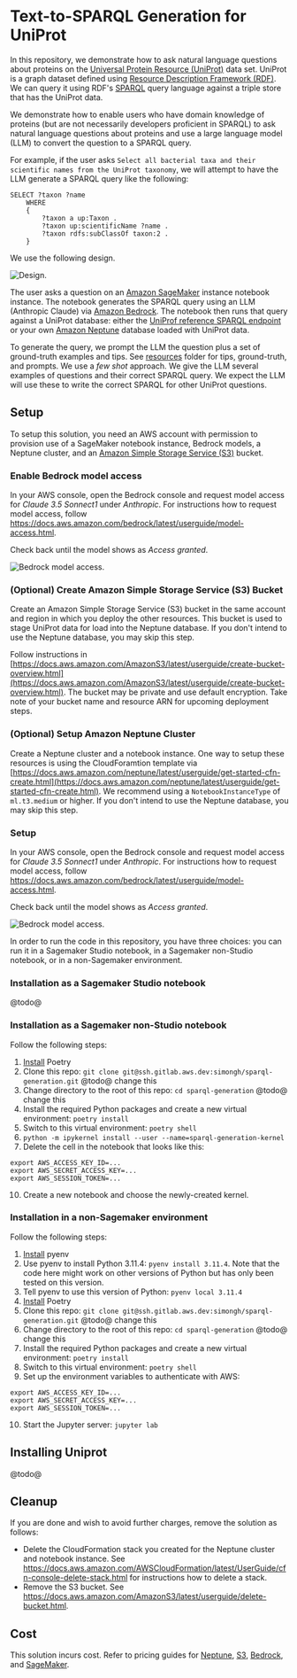 # Text-to-SPARQL Generation for UniProt

In this repository, we demonstrate how to ask natural language questions about proteins on the [Universal Protein Resource (UniProt)](https://www.uniprot.org/help/uniprotkb) data set. UniProt is a graph dataset defined using [Resource Description Framework (RDF)](https://www.w3.org/RDF/). We can query it using RDF's [SPARQL](https://www.w3.org/TR/sparql11-query/) query language against a triple store that has the UniProt data. 

We demonstrate how to enable users who have domain knowledge of proteins (but are not necessarily developers proficient in SPARQL) to ask natural language questions about proteins and use a large language model (LLM) to convert the question to a SPARQL query. 

For example, if the user asks ```Select all bacterial taxa and their scientific names from the UniProt taxonomy```, we will attempt to have the LLM generate a SPARQL query like the following:

```
SELECT ?taxon ?name
    WHERE
    {
        ?taxon a up:Taxon .
        ?taxon up:scientificName ?name .
        ?taxon rdfs:subClassOf taxon:2 .
    }
```

We use the following design.

![Design](images/uniprot_design.png "UniProt design"). 

The user asks a question on an [Amazon SageMaker](https://aws.amazon.com/sagemaker/) instance notebook instance. The notebook generates the SPARQL query using an LLM (Anthropic Claude) via [Amazon Bedrock](https://aws.amazon.com/bedrock). The notebook then runs that query against a UniProt database: either the [UniProf reference SPARQL endpoint](https://sparql.uniprot.org/) or your own [Amazon Neptune](https://aws.amazon.com/neptune/) database loaded with UniProt data.

To generate the query, we prompt the LLM the question plus a set of ground-truth examples and tips. See [resources](resources) folder for tips, ground-truth, and prompts. We use a *few shot* approach. We give the LLM several examples of questions and their correct SPARQL query. We expect the LLM will use these to write the correct SPARQL for other UniProt questions. 

## Setup

To setup this solution, you need an AWS account with permission to provision use of a SageMaker notebook instance, Bedrock models, a Neptune cluster, and an [Amazon Simple Storage Service (S3)](https://aws.amazon.com/s3/) bucket. 

### Enable Bedrock model access

In your AWS console, open the Bedrock console and request model access for _Claude 3.5 Sonnect1_ under _Anthropic_. For instructions how to request model access, follow <https://docs.aws.amazon.com/bedrock/latest/userguide/model-access.html>.

Check back until the model shows as _Access granted_.

![Bedrock model access](images/bedrock.png "Bedrock model access"). 

### (Optional) Create Amazon Simple Storage Service (S3) Bucket
Create an Amazon Simple Storage Service (S3) bucket in the same account and region in which you deploy the other resources. This bucket is used to stage UniProt data for load into the Neptune database. If you don't intend to use the Neptune database, you may skip this step.

Follow instructions in [https://docs.aws.amazon.com/AmazonS3/latest/userguide/create-bucket-overview.html](https://docs.aws.amazon.com/AmazonS3/latest/userguide/create-bucket-overview.html). The bucket may be private and use default encryption. Take note of your bucket name and resource ARN for upcoming deployment steps.

### (Optional) Setup Amazon Neptune Cluster
Create a Neptune cluster and a notebook instance. One way to setup these resources is using the CloudForamtion template via [https://docs.aws.amazon.com/neptune/latest/userguide/get-started-cfn-create.html](https://docs.aws.amazon.com/neptune/latest/userguide/get-started-cfn-create.html). We recommend using a `NotebookInstanceType` of `ml.t3.medium` or higher. If you don't intend to use the Neptune database, you may skip this step.


### Setup 

In your AWS console, open the Bedrock console and request model access for _Claude 3.5 Sonnect1_ under _Anthropic_. For instructions how to request model access, follow <https://docs.aws.amazon.com/bedrock/latest/userguide/model-access.html>.

Check back until the model shows as _Access granted_.

![Bedrock model access](images/bedrock.png "Bedrock model access"). 





In order to run the code in this repository, you have three choices: you can run it in a Sagemaker Studio notebook, in a Sagemaker non-Studio notebook, or in a non-Sagemaker environment.

### Installation as a Sagemaker Studio notebook

@todo@

### Installation as a Sagemaker non-Studio notebook


Follow the following steps:

1. [Install](https://python-poetry.org/docs/) Poetry
2. Clone this repo: `git clone git@ssh.gitlab.aws.dev:simongh/sparql-generation.git` @todo@ change this
3. Change directory to the root of this repo: `cd sparql-generation` @todo@ change this
4. Install the required Python packages and create a new virtual environment: `poetry install`
5. Switch to this virtual environment: `poetry shell`
6. `python -m ipykernel install --user --name=sparql-generation-kernel`
9. Delete the cell in the notebook that looks like this:
```
export AWS_ACCESS_KEY_ID=...
export AWS_SECRET_ACCESS_KEY=...
export AWS_SESSION_TOKEN=...
```
10. Create a new notebook and choose the newly-created kernel.

### Installation in a non-Sagemaker environment

Follow the following steps:

1. [Install](https://github.com/pyenv/pyenv?tab=readme-ov-file#installation) pyenv
2. Use pyenv to install Python 3.11.4: `pyenv install 3.11.4`. Note that the code here might work on other versions of Python but has only been tested on this version.
3. Tell pyenv to use this version of Python: `pyenv local 3.11.4`
4. [Install](https://python-poetry.org/docs/) Poetry
5. Clone this repo: `git clone git@ssh.gitlab.aws.dev:simongh/sparql-generation.git` @todo@ change this
6. Change directory to the root of this repo: `cd sparql-generation` @todo@ change this
7. Install the required Python packages and create a new virtual environment: `poetry install`
8. Switch to this virtual environment: `poetry shell`
9. Set up the environment variables to authenticate with AWS:
```
export AWS_ACCESS_KEY_ID=...
export AWS_SECRET_ACCESS_KEY=...
export AWS_SESSION_TOKEN=...
```
10. Start the Jupyter server: `jupyter lab`

## Installing Uniprot

@todo@

## Cleanup
If you are done and wish to avoid further charges, remove the solution as follows:

- Delete the CloudFormation stack you created for the Neptune cluster and notebook instance. See <https://docs.aws.amazon.com/AWSCloudFormation/latest/UserGuide/cfn-console-delete-stack.html> for instructions how to delete a stack.
- Remove the S3 bucket. See <https://docs.aws.amazon.com/AmazonS3/latest/userguide/delete-bucket.html>.

## Cost

This solution incurs cost. Refer to pricing guides for [Neptune](https://aws.amazon.com/neptune/pricing/), [S3](https://aws.amazon.com/s3/pricing/), [Bedrock]([https://aws.amazon.com/opensearch-service/pricing/](https://aws.amazon.com/bedrock/pricing/)), and [SageMaker](https://aws.amazon.com/sagemaker/pricing/).

